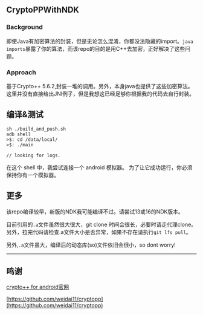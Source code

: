## CryptoPPWithNDK

### Background
即使Java有加密算法的封装，但是无论怎么混淆，你都没法隐藏的import。`java imports`暴露了你的算法，而该repo的目的是用C++去加密，正好解决了这些问题。

### Approach
基于Crypto++ 5.6.2,封装一堆的调用。另外，本身java也提供了这些加密算法。这里并没有直接给出JNI例子，但是我想这已经足够你根据我的代码去自行封装。


## 编译&测试
```
sh ./build_and_push.sh
adb shell
>$: cd /data/local/
>$: ./main

// looking for logs.
```
在这个 shell 中，我尝试连接一个 android 模拟器。 为了让它成功运行，你必须保持你有一个模拟器。

## 更多
该repo编译较早，新版的NDK我可能编译不过。请尝试13或16的NDK版本。

目前引用的`.a`文件虽然很大很大，git clone 时间会很长，必要时请走代理clone。另外，拉完代码请检查.a文件大小是否异常，如果不存在请执行`git lfs pull`。

另外,`.a`文件虽大，编译后的动态库(so)文件依旧会很小，so dont worry!


-------
## 鸣谢

[crypto++ for android官网](https://www.cryptopp.com/wiki/Android_(Command_Line)#setenv-android.sh)

[https://github.com/weidai11/cryptopp](https://github.com/weidai11/cryptopp)
